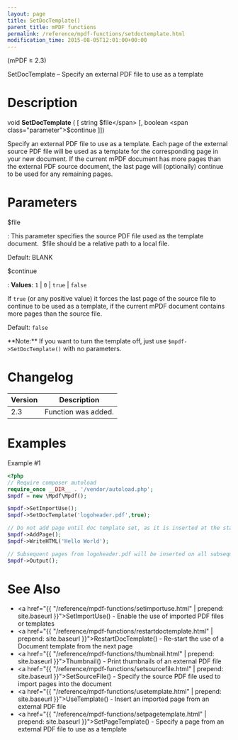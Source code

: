 ```yaml
---
layout: page
title: SetDocTemplate()
parent_title: mPDF functions
permalink: /reference/mpdf-functions/setdoctemplate.html
modification_time: 2015-08-05T12:01:00+00:00
---
```


(mPDF &ge; 2.3)

SetDocTemplate – Specify an external PDF file to use as a template

# Description

void **SetDocTemplate** (
[ string <span class="parameter">$file</span>
[, boolean <span class="parameter">$continue</span>
]])

Specify an external PDF file to use as a template. Each page of the external source PDF file will be used as a template
for the corresponding page in your new document. If the current mPDF document has more pages than the external PDF
source document, the last page will (optionally) continue to be used for any remaining pages.

# Parameters

<span class="parameter">$file</span>

: This parameter specifies the source PDF file used as the template document.  <span class="parameter">$file</span>
  should be a relative path to a local file.

  Default: <span class="smallblock">BLANK</span>

<span class="parameter">$continue</span>

: **Values**: `1` \| `0` \| `true` \| `false`

  If `true` (or any positive value) it forces the last page of the source file to
  continue to be used as a template, if the current mPDF document contains more pages than the source file.

  Default: `false`

  <div class="alert alert-info" role="alert" markdown="1">
    **Note:** If you want to turn the template off, just use
    <code>$mpdf->SetDocTemplate()</code> with no parameters.
  </div>

# Changelog

<table class="table">
<thead>
<tr>
  <th>Version</th>
  <th>Description</th>
</tr>
</thead>
<tbody>
<tr>
  <td>2.3</td>
  <td>Function was added.</td>
</tr>
</tbody>
</table>

# Examples

Example #1

```php
<?php
// Require composer autoload
require_once __DIR__ . '/vendor/autoload.php';
$mpdf = new \Mpdf\Mpdf();

$mpdf->SetImportUse();
$mpdf->SetDocTemplate('logoheader.pdf',true);

// Do not add page until doc template set, as it is inserted at the start of each page
$mpdf->AddPage();
$mpdf->WriteHTML('Hello World');

// Subsequent pages from logoheader.pdf will be inserted on all subsequent pages
$mpdf->Output();

```

# See Also


 * <a href="{{ "/reference/mpdf-functions/setimportuse.html" | prepend: site.baseurl }}">SetImportUse()</a> - Enable the use of imported PDF files or templates
 * <a href="{{ "/reference/mpdf-functions/restartdoctemplate.html" | prepend: site.baseurl }}">RestartDocTemplate()</a> - Re-start the use of a Document template from the next page
 * <a href="{{ "/reference/mpdf-functions/thumbnail.html" | prepend: site.baseurl }}">Thumbnail()</a> - Print thumbnails of an external PDF file
 * <a href="{{ "/reference/mpdf-functions/setsourcefile.html" | prepend: site.baseurl }}">SetSourceFile()</a> - Specify the source PDF file used to import pages into the document
 * <a href="{{ "/reference/mpdf-functions/usetemplate.html" | prepend: site.baseurl }}">UseTemplate()</a> - Insert an imported page from an external PDF file
 * <a href="{{ "/reference/mpdf-functions/setpagetemplate.html" | prepend: site.baseurl }}">SetPageTemplate()</a> - Specify a page from an external PDF file to use as a template

